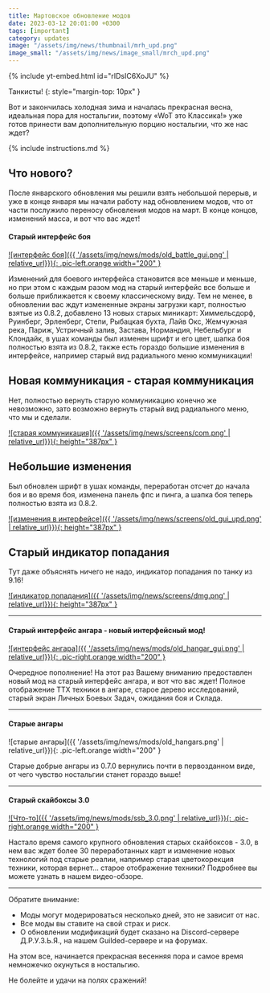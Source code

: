 ```yaml
---
title: Мартовское обновление модов
date: 2023-03-12 20:01:00 +0300
tags: [important]
category: updates
image: "/assets/img/news/thumbnail/mrh_upd.png"
image_small: "/assets/img/news/image_small/mrch_upd.png"
---
```

<p style="display: none">М-м-м... Весна, самая лучшая пора, все цветет и пахнет... И разработчики «WoT это Классика!» готовы предоставить вам одно из глобальных обновлений модов!</p>

{% include yt-embed.html id="rIDsIC6XoJU" %}

Танкисты!
{: style="margin-top: 10px" }

Вот и закончилась холодная зима и началась прекрасная весна, идеальная пора для ностальгии, поэтому «WoT это Классика!» уже готов принести вам дополнительную порцию ностальгии, что же нас ждет?

{% include instructions.md %}

## Что нового?

После январского обновления мы решили взять небольшой перерыв, и уже в конце января мы начали работу над обновлением модов, что от части послужило переносу обновления модов на март. В конце концов, изменений масса, и вот что вас ждет!

#### Старый интерфейс боя

[![интерфейс боя]({{ '/assets/img/news/mods/old_battle_gui.png' | relative_url}}){: .pic-left.orange width="200" }](https://wgmods.net/6287/)

Изменений для боевого интерфейса становится все меньше и меньше, но при этом с каждым разом мод на старый интерфейс все больше и больше приближается к своему классическому виду. Тем не менее, в обновлении вас ждут измененные экраны загрузки карт, полностью взятые из 0.8.2, добавлено 13 новых старых миникарт: Химмельсдорф, Руинберг, Эрленберг, Степи, Рыбацкая бухта, Лайв Окс, Жемчужная река, Париж, Устричный залив, Застава, Нормандия, Небельбург и Клондайк, в ушах команды был изменен шрифт и его цвет, шапка боя полностью взята из 0.8.2, также есть гораздо большие изменения в интерфейсе, например старый вид радиального меню коммуникации!

## Новая коммуникация - старая коммуникация

Нет, полностью вернуть старую коммуникацию конечно же невозможно, зато возможно вернуть старый вид радиального меню, что мы и сделали.

[![старая коммуникация]({{ '/assets/img/news/screens/com.png' | relative_url}}){: height="387px" }](/assets/img/news/screens/com.png)

## Небольшие изменения

Был обновлен шрифт в ушах команды, переработан отсчет до начала боя и во время боя, изменена панель фпс и пинга, а шапка боя теперь полностью взята из 0.8.2.

[![изменения в интерфейсе]({{ '/assets/img/news/screens/old_gui_upd.png' | relative_url}}){: height="387px" }](/assets/img/news/screens/old_gui_upd.png)

## Старый индикатор попадания

Тут даже объяснять ничего не надо, индикатор попадания по танку из 9.16!

[![индикатор попадания]({{ '/assets/img/news/screens/dmg.png' | relative_url}}){: height="387px" }](/assets/img/news/screens/dmg.png)

---

#### Старый интерфейс ангара - новый интерфейсный мод!

[![интерфейс ангара]({{ '/assets/img/news/mods/old_hangar_gui.png' | relative_url}}){: .pic-right.orange width="200" }](https://wgmods.net/6368/)

Очередное пополнение! На этот раз Вашему вниманию предоставлен новый мод на старый интерфейс ангара, и вот что вас ждет! Полное отображение ТТХ техники в ангаре, старое дерево исследований, старый экран Личных Боевых Задач, ожидания боя и Склада.

---

#### Старые ангары

![старые ангары]({{ '/assets/img/news/mods/old_hangars.png' | relative_url}}){: .pic-left.orange width="200" }

Старые добрые ангары из 0.7.0 вернулись почти в первозданном виде, от чего чувство ностальгии станет гораздо выше!

---

#### Старый скайбоксы 3.0

[![Что-то]({{ '/assets/img/news/mods/ssb_3.0.png' | relative_url}}){: .pic-right.orange width="200" }](https://wgmods.net/6288/)

Настало время самого крупного обновления старых скайбоксов - 3.0, в нем вас ждет более 30 переработанных карт и изменение новых технологий под старые реалии, например старая цветокорекция техники, которая вернет... старое отображение техники? Подробнее вы можете узнать в нашем видео-обзоре.

---

Обратите внимание:

- Моды могут модерироваться несколько дней, это не зависит от нас.
- Все моды вы ставите на свой страх и риск.
- О обновлении модификаций будет сказано на Discord-сервере Д.Р.У.З.Ь.Я., на нашем Guilded-сервере и на форумах.

На этом все, начинается прекрасная весенняя пора и самое время немножечко окунуться в ностальгию.

Не болейте и удачи на полях сражений!